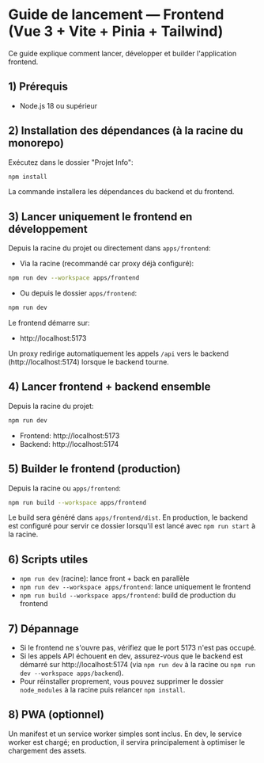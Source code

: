 # Guide de lancement — Frontend (Vue 3 + Vite + Pinia + Tailwind)

Ce guide explique comment lancer, développer et builder l'application frontend.

## 1) Prérequis
- Node.js 18 ou supérieur

## 2) Installation des dépendances (à la racine du monorepo)
Exécutez dans le dossier "Projet Info":

```bash
npm install
```

La commande installera les dépendances du backend et du frontend.

## 3) Lancer uniquement le frontend en développement
Depuis la racine du projet ou directement dans `apps/frontend`:

- Via la racine (recommandé car proxy déjà configuré):
```bash
npm run dev --workspace apps/frontend
```

- Ou depuis le dossier `apps/frontend`:
```bash
npm run dev
```

Le frontend démarre sur:
- http://localhost:5173

Un proxy redirige automatiquement les appels `/api` vers le backend (http://localhost:5174) lorsque le backend tourne.

## 4) Lancer frontend + backend ensemble
Depuis la racine du projet:
```bash
npm run dev
```
- Frontend: http://localhost:5173
- Backend: http://localhost:5174

## 5) Builder le frontend (production)
Depuis la racine ou `apps/frontend`:
```bash
npm run build --workspace apps/frontend
```

Le build sera généré dans `apps/frontend/dist`. En production, le backend est configuré pour servir ce dossier lorsqu'il est lancé avec `npm run start` à la racine.

## 6) Scripts utiles
- `npm run dev` (racine): lance front + back en parallèle
- `npm run dev --workspace apps/frontend`: lance uniquement le frontend
- `npm run build --workspace apps/frontend`: build de production du frontend

## 7) Dépannage
- Si le frontend ne s'ouvre pas, vérifiez que le port 5173 n'est pas occupé.
- Si les appels API échouent en dev, assurez-vous que le backend est démarré sur http://localhost:5174 (via `npm run dev` à la racine ou `npm run dev --workspace apps/backend`).
- Pour réinstaller proprement, vous pouvez supprimer le dossier `node_modules` à la racine puis relancer `npm install`.

## 8) PWA (optionnel)
Un manifest et un service worker simples sont inclus. En dev, le service worker est chargé; en production, il servira principalement à optimiser le chargement des assets.
